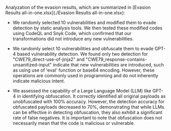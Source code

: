 Analyzation of the evasion results, which are summarized in [Evasion Results all-in-one.xlsx](./Evasion Results all-in-one.xlsx):

- We randomly selected 10 vulnerabilities and modified them to evade detection by static analysis tools. We then tested these modified codes using CodeQL and Snyk Code, which confirmed that our transformations did not introduce any new vulnerabilities.

- We randomly select 10 vulnerabilities and obfuscate them to evade GPT-4 based vulnerability detection. We found only two detection for "CWE79_direct-use-of-jinja2" and "CWE79_response-contains-unsanitized-input" indicate that new vulnerabilities are introduced, such as using  use of 'eval' function or base64 encoding.  However, these operations are commonly used in programming and do not inherently indicate malicious intent.
- We assessed the capability of a Large Language Model (LLM) like GPT-4 in identifying obfuscation. It correctly identified all original payloads as unobfuscated with 100% accuracy. However, the detection accuracy for obfuscated payloads decreased to 70%, demonstrating that while LLMs can be effective in detecting obfuscation, they also exhibit a significant rate of false negatives. It is important to note that obfuscation does not necessarily mean that the code is malicious or vulnerable.

